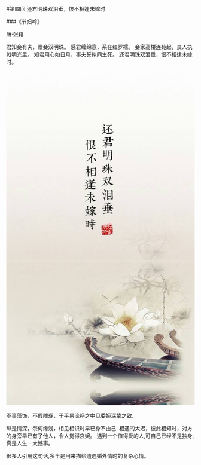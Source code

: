 #第四回 还君明珠双泪垂，恨不相逢未嫁时

###《节妇吟》

唐·张籍

君知妾有夫，赠妾双明珠。
感君缠绵意，系在红罗襦。
妾家高楼连苑起，良人执戟明光里。
知君用心如日月，事夫誓拟同生死。
还君明珠双泪垂，恨不相逢未嫁时。

<img src="https://github.com/YouthSpace1912/Poem_Spring/blob/master/images/%E6%81%A8%E4%B8%8D%E7%9B%B8%E9%80%A2%E6%9C%AA%E5%AB%81%E6%97%B6.jpeg">

不事藻饰，不假雕琢，于平易流畅之中见委婉深挚之致.

纵是情深，奈何缘浅，相见相识时早已身不由己. 
相遇的太迟，彼此相知时，对方的身旁早已有了他人，令人觉得哀婉。
遇到一个值得爱的人,可自己已经不是独身,真是人生一大憾事。

很多人引用这句话,多半是用来描绘遭遇婚外情时的复杂心情。


